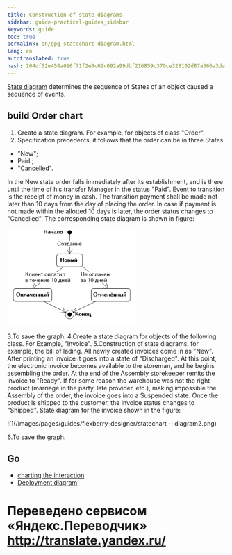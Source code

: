 ```yaml
---
title: Construction of state diagrams
sidebar: guide-practical-guides_sidebar
keywords: guide
toc: true
permalink: en/gpg_statechart-diagram.html
lang: en 
autotranslated: true 
hash: 104df52e458a016f71f2e0c02c092a99dbf216859c370ce328102d87a366a3da
---
```


[State diagram](fd_statechart-diagram.html) determines the sequence of States of an object caused a sequence of events.

## build Order chart

1. Create a state diagram. For example, for objects of class "Order".
2. Specification precedents, it follows that the order can be in three States: 
* "New"; 
* Paid ; 
* "Cancelled".

In the New state order falls immediately after its establishment, and is there until the time of his transfer Manager in the status "Paid". Event to transition is the receipt of money in cash. The transition payment shall be made not later than 10 days from the day of placing the order. In case if payment is not made within the allotted 10 days is later, the order status changes to "Cancelled". The corresponding state diagram is shown in figure:

![](/images/pages/guides/flexberry-designer/statechart-diagram1.png)

3.To save the graph. 
4.Create a state diagram for objects of the following class. For Example, "Invoice".
5.Construction of state diagrams, for example, the bill of lading. All newly created invoices come in as "New". After printing an invoice it goes into a state of "Discharged". At this point, the electronic invoice becomes available to the storeman, and he begins assembling the order. At the end of the Assembly storekeeper remits the invoice to "Ready". If for some reason the warehouse was not the right product (marriage in the party, late provider, etc.), making impossible the Assembly of the order, the invoice goes into a Suspended state. Once the product is shipped to the customer, the invoice status changes to "Shipped". State diagram for the invoice shown in the figure:

![](/images/pages/guides/flexberry-designer/statechart -: diagram2.png)

6.To save the graph.

## Go

* <i class="fa fa-arrow-left" aria-hidden="true"></i> [charting the interaction](gpg_interaction-diagram.html)
* [Deployment diagram](gpg_deployment-diagram.html) <i class="fa fa-arrow-right" aria-hidden="true"></i>



 # Переведено сервисом «Яндекс.Переводчик» http://translate.yandex.ru/
